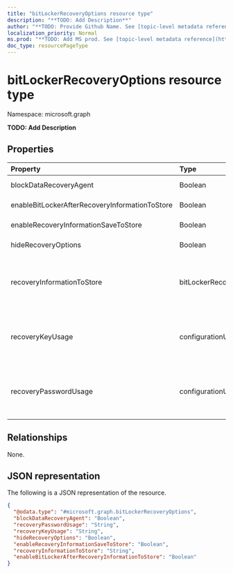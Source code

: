 ```yaml
---
title: "bitLockerRecoveryOptions resource type"
description: "**TODO: Add Description**"
author: "**TODO: Provide Github Name. See [topic-level metadata reference](https://msgo.azurewebsites.net/add/document/guidelines/metadata.html#topic-level-metadata)**"
localization_priority: Normal
ms.prod: "**TODO: Add MS prod. See [topic-level metadata reference](https://msgo.azurewebsites.net/add/document/guidelines/metadata.html#topic-level-metadata)**"
doc_type: resourcePageType
---
```


# bitLockerRecoveryOptions resource type


Namespace: microsoft.graph

**TODO: Add Description**

## Properties
|Property|Type|Description|
|:---|:---|:---|
|blockDataRecoveryAgent|Boolean|**TODO: Add Description**|
|enableBitLockerAfterRecoveryInformationToStore|Boolean|**TODO: Add Description**|
|enableRecoveryInformationSaveToStore|Boolean|**TODO: Add Description**|
|hideRecoveryOptions|Boolean|**TODO: Add Description**|
|recoveryInformationToStore|bitLockerRecoveryInformationType|**TODO: Add Description**. Possible values are: `passwordAndKey`, `passwordOnly`.|
|recoveryKeyUsage|configurationUsage|**TODO: Add Description**. Possible values are: `blocked`, `required`, `allowed`.|
|recoveryPasswordUsage|configurationUsage|**TODO: Add Description**. Possible values are: `blocked`, `required`, `allowed`.|

## Relationships
None.

## JSON representation
The following is a JSON representation of the resource.
<!-- {
  "blockType": "resource",
  "@odata.type": "microsoft.graph.bitLockerRecoveryOptions"
}
-->
``` json
{
  "@odata.type": "#microsoft.graph.bitLockerRecoveryOptions",
  "blockDataRecoveryAgent": "Boolean",
  "recoveryPasswordUsage": "String",
  "recoveryKeyUsage": "String",
  "hideRecoveryOptions": "Boolean",
  "enableRecoveryInformationSaveToStore": "Boolean",
  "recoveryInformationToStore": "String",
  "enableBitLockerAfterRecoveryInformationToStore": "Boolean"
}
```

